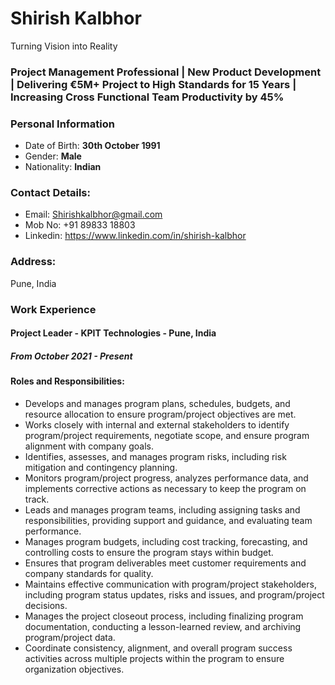# Shirish Kalbhor

Turning Vision into Reality

### Project Management Professional | New Product Development | Delivering €5M+ Project to High Standards for 15 Years | Increasing Cross Functional Team Productivity by 45%

### Personal Information
- Date of Birth: **30th October 1991**
- Gender: **Male**
- Nationality: **Indian**

### Contact Details:
- Email: Shirishkalbhor@gmail.com
- Mob No: +91 89833 18803
- Linkedin: https://www.linkedin.com/in/shirish-kalbhor

### Address:
Pune, India

### Work Experience
#### Project Leader - KPIT Technologies - Pune, India
##### From October 2021 - Present
#### Roles and Responsibilities:
- Develops and manages program plans, schedules, budgets, and resource allocation to ensure program/project objectives are met.
- Works closely with internal and external stakeholders to identify program/project requirements, negotiate scope, and ensure program alignment with company goals.
- Identifies, assesses, and manages program risks, including risk mitigation and contingency planning.
- Monitors program/project progress, analyzes performance data, and implements corrective actions as necessary to keep the program on track.
- Leads and manages program teams, including assigning tasks and responsibilities, providing support and guidance, and evaluating team performance.
- Manages program budgets, including cost tracking, forecasting, and controlling costs to ensure the program stays within budget.
- Ensures that program deliverables meet customer requirements and company standards for quality.
- Maintains effective communication with program/project stakeholders, including program status updates, risks and issues, and program/project decisions.
- Manages the project closeout process, including finalizing program documentation, conducting a lesson-learned review, and archiving program/project data.
- Coordinate consistency, alignment, and overall program success activities across multiple projects within the program to ensure organization objectives.

